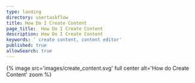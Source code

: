 ```yaml
---
type: landing
directory: usertaskflow
title: How Do I Create Content
page_title:  How Do I Create Content
description: How Do I Create Content
keywords: ' create content, content editor'
published: true
allowSearch: true
---
```

{% image src='images/create_content.svg' full center alt='How do Create Content' zoom %} 
